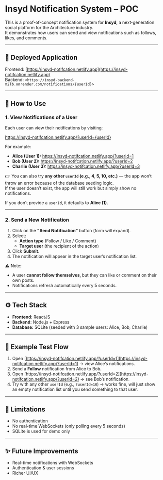 # Insyd Notification System – POC

This is a proof-of-concept notification system for **Insyd**, a next-generation social platform for the Architecture industry.  
It demonstrates how users can send and view notifications such as follows, likes, and comments.

---

## 🚀 Deployed Application

Frontend: [https://insyd-notifcation.netlify.app](https://insyd-notifcation.netlify.app)  
Backend: `<https://insyd-backend-m2lb.onrender.com/notifications/{userId}>`



---

## 📌 How to Use

### 1. View Notifications of a User
Each user can view their notifications by visiting:

https://insyd-notifcation.netlify.app/?userId={userId}


For example:
- **Alice (User 1):** https://insyd-notifcation.netlify.app/?userId=1  
- **Bob (User 2):** https://insyd-notifcation.netlify.app/?userId=2  
- **Charlie (User 3):** https://insyd-notifcation.netlify.app/?userId=3  

👉 You can also try **any other `userId` (e.g., 4, 5, 10, etc.)** — the app won’t throw an error because of the database seeding logic.  
If the user doesn’t exist, the app will still work but simply show no notifications.

If you don’t provide a `userId`, it defaults to **Alice (1)**.

---

### 2. Send a New Notification
1. Click on the **"Send Notification"** button (form will expand).  
2. Select:
   - **Action type** (Follow / Like / Comment)  
   - **Target user** (the recipient of the action)  
3. Click **Submit**.  
4. The notification will appear in the target user’s notification list.  

⚠️ Note:  
- A user **cannot follow themselves**, but they can like or comment on their own posts.  
- Notifications refresh automatically every 5 seconds.

---

## ⚙️ Tech Stack
- **Frontend:** ReactJS  
- **Backend:** Node.js + Express  
- **Database:** SQLite (seeded with 3 sample users: Alice, Bob, Charlie)  

---

## 🧪 Example Test Flow
1. Open [https://insyd-notifcation.netlify.app/?userId=1](https://insyd-notifcation.netlify.app/?userId=1) → view Alice’s notifications.  
2. Send a **Follow** notification from Alice to Bob.  
3. Open [https://insyd-notifcation.netlify.app/?userId=2](https://insyd-notifcation.netlify.app/?userId=2) → see Bob’s notification.  
4. Try with any other `userId` (e.g., `?userId=10`) → works fine, will just show an empty notification list until you send something to that user.

---

## 📌 Limitations
- No authentication  
- No real-time WebSockets (only polling every 5 seconds)  
- SQLite is used for demo only  

---

## ✨ Future Improvements
- Real-time notifications with WebSockets  
- Authentication & user sessions  
- Richer UI/UX
